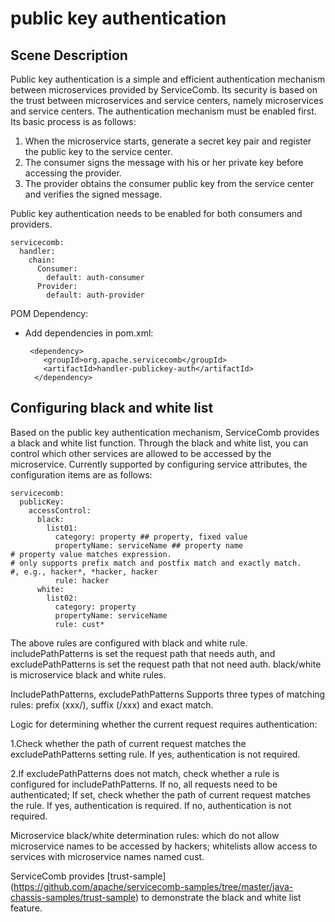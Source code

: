 # public key authentication

## Scene Description

Public key authentication is a simple and efficient authentication mechanism between microservices provided by ServiceComb. Its security is based on the trust between microservices and service centers, namely microservices and service centers. The authentication mechanism must be enabled first. Its basic process is as follows:

1. When the microservice starts, generate a secret key pair and register the public key to the service center.
2. The consumer signs the message with his or her private key before accessing the provider.
3. The provider obtains the consumer public key from the service center and verifies the signed message.

Public key authentication needs to be enabled for both consumers and providers.

```
servicecomb:
  handler:
    chain:
      Consumer:
        default: auth-consumer
      Provider:
        default: auth-provider
```

POM Dependency:

* Add dependencies in pom.xml:

  ```
   <dependency>
      <groupId>org.apache.servicecomb</groupId>
      <artifactId>handler-publickey-auth</artifactId>
    </dependency>
  ```

## Configuring black and white list

Based on the public key authentication mechanism, ServiceComb provides a black and white list function. Through the black and white list, you can control which other services are allowed to be accessed by the microservice. Currently supported by configuring service attributes, the configuration items are as follows:

```
servicecomb:
  publicKey:
    accessControl:
      black:
        list01:
          category: property ## property, fixed value
          propertyName: serviceName ## property name
# property value matches expression.
# only supports prefix match and postfix match and exactly match.
#, e.g., hacker*, *hacker, hacker
          rule: hacker
      white:
        list02:
          category: property
          propertyName: serviceName
          rule: cust*
```

The above rules are configured with black and white rule. includePathPatterns is set the request path that needs auth, and excludePathPatterns is set the request path that not need auth. black/white is microservice black and white rules.

IncludePathPatterns, excludePathPatterns Supports three types of matching rules: prefix (xxx/), suffix (/xxx) and exact match.

Logic for determining whether the current request requires authentication:

1.Check whether the path of current request matches the excludePathPatterns setting rule. If yes, authentication is not required.

2.If excludePathPatterns does not match, check whether a rule is configured for includePathPatterns. If no, all requests need to be authenticated; If set, check whether the path of current request matches the rule. If yes, authentication is required. If no, authentication is not required.

Microservice black/white determination rules: which do not allow microservice names to be accessed by hackers; whitelists allow access to services with microservice names named cust.

ServiceComb provides [trust-sample] (https://github.com/apache/servicecomb-samples/tree/master/java-chassis-samples/trust-sample) to demonstrate the black and white list feature.

